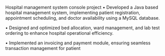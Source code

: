 Hospital management system 
console project
• Developed a Java based hospital management system, implementing patient 
registration, appointment scheduling, and doctor availability using a MySQL 
database.

• Designed and optimized bed allocation, ward management, and lab test ordering to enhance hospital operational efficiency.

• Implemented an invoicing and payment module, ensuring seamless transaction 
management for patient
